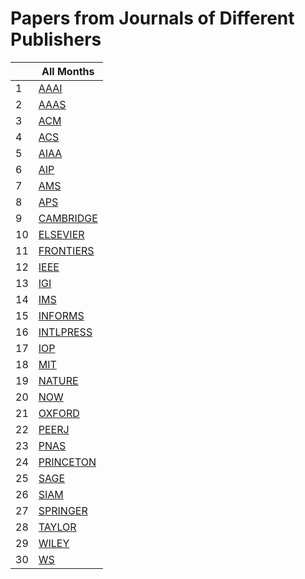# Papers from Journals of Different Publishers

| | **All Months**|
|-|-|
|1|[AAAI](data/Monthly/Journals/current_year_all_months/aaai/aaai_link.html)|
|2|[AAAS](data/Monthly/Journals/current_year_all_months/aaas/aaas_link.html)|
|3|[ACM](data/Monthly/Journals/current_year_all_months/acm/acm_link.html)|
|4|[ACS](data/Monthly/Journals/current_year_all_months/acs/acs_link.html)|
|5|[AIAA](data/Monthly/Journals/current_year_all_months/aiaa/aiaa_link.html)|
|6|[AIP](data/Monthly/Journals/current_year_all_months/aip/aip_link.html)|
|7|[AMS](data/Monthly/Journals/current_year_all_months/ams/ams_link.html)|
|8|[APS](data/Monthly/Journals/current_year_all_months/aps/aps_link.html)|
|9|[CAMBRIDGE](data/Monthly/Journals/current_year_all_months/cambridge/cambridge_link.html)|
|10|[ELSEVIER](data/Monthly/Journals/current_year_all_months/elsevier/elsevier_link.html)|
|11|[FRONTIERS](data/Monthly/Journals/current_year_all_months/frontiers/frontiers_link.html)|
|12|[IEEE](data/Monthly/Journals/current_year_all_months/ieee/ieee_link.html)|
|13|[IGI](data/Monthly/Journals/current_year_all_months/igi/igi_link.html)|
|14|[IMS](data/Monthly/Journals/current_year_all_months/ims/ims_link.html)|
|15|[INFORMS](data/Monthly/Journals/current_year_all_months/informs/informs_link.html)|
|16|[INTLPRESS](data/Monthly/Journals/current_year_all_months/intlpress/intlpress_link.html)|
|17|[IOP](data/Monthly/Journals/current_year_all_months/iop/iop_link.html)|
|18|[MIT](data/Monthly/Journals/current_year_all_months/mit/mit_link.html)|
|19|[NATURE](data/Monthly/Journals/current_year_all_months/nature/nature_link.html)|
|20|[NOW](data/Monthly/Journals/current_year_all_months/now/now_link.html)|
|21|[OXFORD](data/Monthly/Journals/current_year_all_months/oxford/oxford_link.html)|
|22|[PEERJ](data/Monthly/Journals/current_year_all_months/peerj/peerj_link.html)|
|23|[PNAS](data/Monthly/Journals/current_year_all_months/pnas/pnas_link.html)|
|24|[PRINCETON](data/Monthly/Journals/current_year_all_months/princeton/princeton_link.html)|
|25|[SAGE](data/Monthly/Journals/current_year_all_months/sage/sage_link.html)|
|26|[SIAM](data/Monthly/Journals/current_year_all_months/siam/siam_link.html)|
|27|[SPRINGER](data/Monthly/Journals/current_year_all_months/springer/springer_link.html)|
|28|[TAYLOR](data/Monthly/Journals/current_year_all_months/taylor/taylor_link.html)|
|29|[WILEY](data/Monthly/Journals/current_year_all_months/wiley/wiley_link.html)|
|30|[WS](data/Monthly/Journals/current_year_all_months/ws/ws_link.html)|
